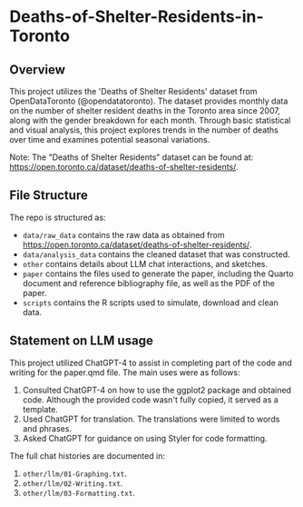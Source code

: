 # Deaths-of-Shelter-Residents-in-Toronto

## Overview

This project utilizes the 'Deaths of Shelter Residents' dataset from OpenDataToronto (@opendatatoronto). The dataset provides monthly data on the number of shelter resident deaths in the Toronto area since 2007, along with the gender breakdown for each month. Through basic statistical and visual analysis, this project explores trends in the number of deaths over time and examines potential seasonal variations.

Note: The "Deaths of Shelter Residents" dataset can be found at: https://open.toronto.ca/dataset/deaths-of-shelter-residents/.


## File Structure

The repo is structured as:

-   `data/raw_data` contains the raw data as obtained from https://open.toronto.ca/dataset/deaths-of-shelter-residents/.
-   `data/analysis_data` contains the cleaned dataset that was constructed.
-   `other` contains details about LLM chat interactions, and sketches.
-   `paper` contains the files used to generate the paper, including the Quarto document and reference bibliography file, as well as the PDF of the paper. 
-   `scripts` contains the R scripts used to simulate, download and clean data.


## Statement on LLM usage
This project utilized ChatGPT-4 to assist in completing part of the code and writing for the paper.qmd file. The main uses were as follows:
1. Consulted ChatGPT-4 on how to use the ggplot2 package and obtained code. Although the provided code wasn't fully copied, it served as a template.
2. Used ChatGPT for translation. The translations were limited to words and phrases.
3. Asked ChatGPT for guidance on using Styler for code formatting.

The full chat histories are documented in:
1. `other/llm/01-Graphing.txt`.
2. `other/llm/02-Writing.txt`.
3. `other/llm/03-Formatting.txt`.
